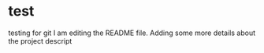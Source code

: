 # test
testing for git
I am editing the README file. Adding some more details about the  project descript

